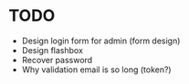 # TODO

- Design login form for admin (form design)
- Design flashbox
- Recover password
- Why validation email is so long (token?)

